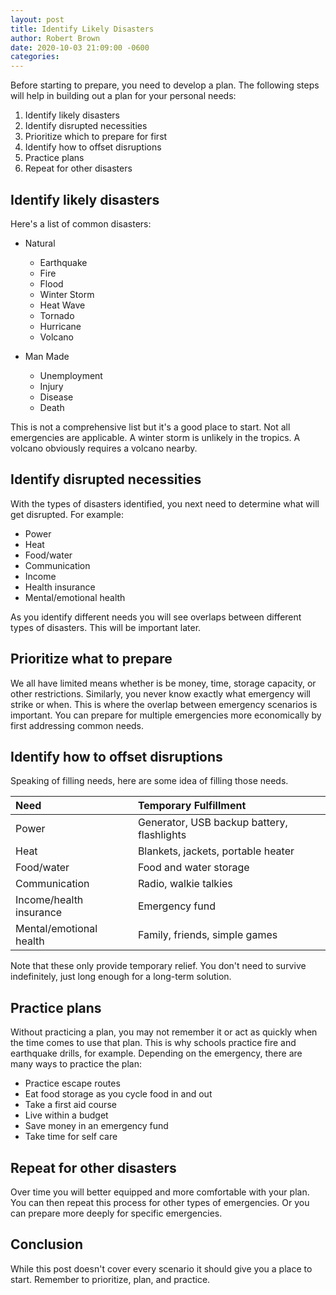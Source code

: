 ```yaml
---
layout: post
title: Identify Likely Disasters
author: Robert Brown
date: 2020-10-03 21:09:00 -0600
categories:
---
```

Before starting to prepare, you need to develop a plan. The following steps will help in building out a plan for your personal needs:

1. Identify likely disasters
2. Identify disrupted necessities
3. Prioritize which to prepare for first
4. Identify how to offset disruptions
5. Practice plans
6. Repeat for other disasters

## Identify likely disasters

Here's a list of common disasters:

* Natural
  - Earthquake
  - Fire
  - Flood
  - Winter Storm
  - Heat Wave
  - Tornado
  - Hurricane
  - Volcano

* Man Made
  - Unemployment
  - Injury
  - Disease
  - Death

This is not a comprehensive list but it's a good place to start. Not all emergencies are applicable. A winter storm is unlikely in the tropics. A volcano obviously requires a volcano nearby.

## Identify disrupted necessities

With the types of disasters identified, you next need to determine what will get disrupted. For example:

* Power
* Heat
* Food/water
* Communication
* Income
* Health insurance
* Mental/emotional health

As you identify different needs you will see overlaps between different types of disasters. This will be important later.

## Prioritize what to prepare

We all have limited means whether is be money, time, storage capacity, or other restrictions. Similarly, you never know exactly what emergency will strike or when. This is where the overlap between emergency scenarios is important. You can prepare for multiple emergencies more economically by first addressing common needs.

## Identify how to offset disruptions

Speaking of filling needs, here are some idea of filling those needs.

| Need | Temporary Fulfillment |
|:---|:---|
| Power | Generator, USB backup battery, flashlights |
| Heat | Blankets, jackets, portable heater |
| Food/water | Food and water storage |
| Communication | Radio, walkie talkies |
| Income/health insurance | Emergency fund |
| Mental/emotional health | Family, friends, simple games |

Note that these only provide temporary relief. You don't need to survive indefinitely, just long enough for a long-term solution.

## Practice plans

Without practicing a plan, you may not remember it or act as quickly when the time comes to use that plan. This is why schools practice fire and earthquake drills, for example. Depending on the emergency, there are many ways to practice the plan:

* Practice escape routes
* Eat food storage as you cycle food in and out
* Take a first aid course
* Live within a budget
* Save money in an emergency fund
* Take time for self care

## Repeat for other disasters

Over time you will better equipped and more comfortable with your plan. You can then repeat this process for other types of emergencies. Or you can prepare more deeply for specific emergencies.

## Conclusion

While this post doesn't cover every scenario it should give you a place to start. Remember to prioritize, plan, and practice.
